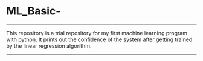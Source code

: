 # ML_Basic-
******************************************************************************************
This repository is a trial repository for my first machine learning program with python.
It prints out the confidence of the system after getting trained by the linear regression
algorithm.
*******************************************************************************************
